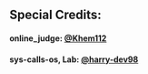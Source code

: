## Special Credits: 
#### online_judge: [@Khem112](https://github.com/Khem112)
#### sys-calls-os, Lab: [@harry-dev98](https://github.com/harry-dev98)
